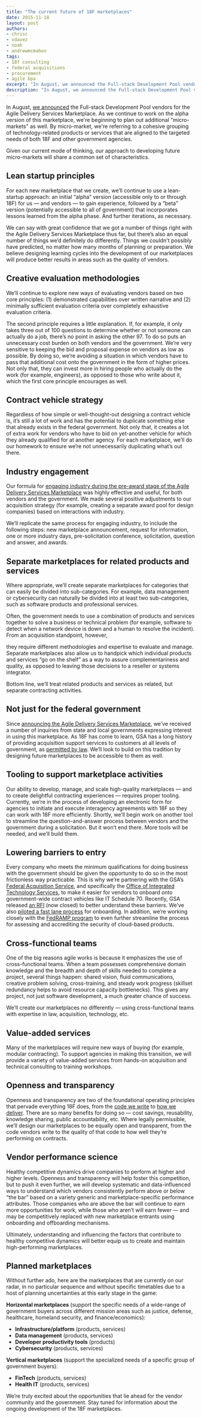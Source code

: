 ```yaml
---
title: "The current future of 18F marketplaces"
date: 2015-11-18
layout: post
authors:
- chrisc
- vdavez
- noah
- andrewmcmahon
tags:
- 18f consulting
- federal acquisitions
- procurement
- agile bpa
excerpt: "In August, we announced the Full-stack Development Pool vendors for the Agile Delivery Services Marketplace. As we continue to work on the alpha version of this marketplace, we're beginning to plan out additional <em>micro-markets</em> as well."
description: "In August, we announced the Full-stack Development Pool vendors for the Agile Delivery Services Marketplace. As we continue to work on the alpha version of this marketplace, we're beginning to plan out additional <em>micro-markets</em> as well."
---
```


In August, [we
announced](https://18f.gsa.gov/2015/08/28/announcing-the-agile-BPA-awards/)
the Full-stack Development Pool vendors for the Agile Delivery Services
Marketplace. As we continue to work on the alpha version of this
marketplace, we're beginning to plan out additional "micro-markets" as
well. By micro-market, we're referring to a cohesive grouping of
technology-related products or services that are aligned to the targeted
needs of both 18F and other government agencies.

Given our current mode of thinking, our approach to developing future
micro-markets will share a common set of characteristics.

## Lean startup principles

For each new marketplace that we create, we’ll continue to use a
lean-startup approach: an initial “alpha” version (accessible only to or
through 18F) for us — and vendors — to gain experience, followed by a
“beta” version (potentially accessible to all of government) that
incorporates lessons learned from the alpha phase. And further
iterations, as necessary.

We can say with great confidence that we got a number of things right
with the Agile Delivery Services Marketplace thus far, but there’s also
an equal number of things we’d definitely do differently. Things we
couldn't possibly have predicted, no matter how many months of planning
or preparation. We believe designing learning cycles into the
development of our marketplaces will produce better results in areas
such as the quality of vendors.

## Creative evaluation methodologies

We’ll continue to explore new ways of evaluating vendors based on two
core principles: (1) demonstrated capabilities over written narrative
and (2) minimally sufficient evaluation criteria over completely
exhaustive evaluation criteria.

The second principle requires a little explanation. If, for example, it
only takes three out of 100 questions to determine whether or not
someone can actually do a job, there’s no point in asking the other 97.
To do so puts an unnecessary cost burden on both vendors and the
government. We’re very sensitive to keeping the bid and proposal expense
on vendors as low as possible. By doing so, we’re avoiding a situation
in which vendors have to pass that additional cost onto the government
in the form of higher prices. Not only that, they can invest more in
hiring people who actually do the work (for example, engineers), as
opposed to those who write about it, which the first core principle
encourages as well.

## Contract vehicle strategy

Regardless of how simple or well-thought-out designing a contract
vehicle is, it’s still a lot of work and has the potential to duplicate
something else that already exists in the federal government. Not only
that, it creates a lot of extra work for vendors who have to bid on
yet-another vehicle for which they already qualified for at another
agency. For each marketplace, we’ll do our homework to ensure we’re not
unnecessarily duplicating what’s out there.

## Industry engagement

Our formula for [engaging industry during the pre-award stage of the
Agile Delivery Services
Marketplace](https://18f.gsa.gov/2015/02/12/highlights-from-the-agile-delivery-services-industry-day-events/)
was highly effective and useful, for both vendors and the government. We
made several positive adjustments to our acquisition strategy (for
example, creating a separate award pool for design companies) based on
interactions with industry.

We’ll replicate the same process for engaging industry, to include the
following steps: new marketplace announcement, request for information,
one or more industry days, pre-solicitation conference, solicitation,
question and answer, and awards.

## Separate marketplaces for related products and services

Where appropriate, we’ll create separate marketplaces for categories
that can easily be divided into sub-categories. For example, data
management or cybersecurity can naturally be divided into at least two
sub-categories, such as software products and professional services.

Often, the government needs to use a combination of products and
services together to solve a business or technical problem (for example,
software to detect when a network device is down and a human to resolve
the incident). From an acquisition standpoint, however,

they require different methodologies and expertise to evaluate and
manage. Separate marketplaces also allow us to handpick which individual
products and services “go on the shelf” as a way to assure
complementariness and quality, as opposed to leaving those decisions to
a reseller or systems integrator.

Bottom line, we’ll treat related products and services as related, but
separate contracting activities.

## Not just for the federal government

Since [announcing the Agile Delivery Services
Marketplace](https://18f.gsa.gov/2015/01/08/creating-a-federal-marketplace-for-agile-delivery-services/),
we’ve received a number of inquiries from state and local governments
expressing interest in using this marketplace. As 18F has come to learn,
GSA has a long history of providing acquisition support services to
customers at all levels of government, as [permitted by
law](https://www.law.cornell.edu/uscode/text/40/502). We’ll look to
build on this tradition by designing future marketplaces to be
accessible to them as well.

## Tooling to support marketplace activities

Our ability to develop, manage, and scale high-quality marketplaces —
and to create delightful contracting experiences — requires proper
tooling. Currently, we’re in the process of developing an electronic
form for agencies to initiate and execute interagency agreements with
18F so they can work with 18F more efficiently. Shortly, we’ll begin
work on another tool to streamline the question-and-answer process
between vendors and the government during a solicitation. But it won’t
end there. More tools will be needed, and we’ll build them.

## Lowering barriers to entry

Every company who meets the minimum qualifications for doing business
with the government should be given the opportunity to do so in the most
frictionless way practicable. This is why we’re partnering with the
GSA’s [Federal Acquisition
Service](http://www.gsa.gov/portal/content/105080), and specifically
the [Office of Integrated Technology
Services](http://www.gsa.gov/portal/content/105150), to make it easier
for vendors to onboard onto government-wide contract vehicles like IT
Schedule 70. Recently, GSA released [an
RFI](https://www.fbo.gov/index?s=opportunity&mode=form&tab=core&id=1ef7f71d50667f4e38b1fafe5dc4ca78)
(now closed) to better understand these barriers. We’ve also [piloted a
fast lane process](http://www.gsa.gov/portal/content/252215) for
onboarding. In addition, we’re working closely with the [FedRAMP
program](http://www.fedramp.gov/) to even further streamline the
process for assessing and accrediting the security of cloud-based
products.

## Cross-functional teams

One of the big reasons agile works is because it emphasizes the use of
cross-functional teams. When a team possesses comprehensive domain
knowledge and the breadth and depth of skills needed to complete a
project, several things happen: shared vision, fluid communications,
creative problem solving, cross-training, and steady work progress
(skillset redundancy helps to avoid resource capacity bottlenecks). This
gives any project, not just software development, a much greater chance
of success.

We’ll create our marketplaces no differently — using cross-functional
teams with expertise in law, acquisition, technology, etc.

## Value-added services

Many of the marketplaces will require new ways of buying (for example,
modular contracting). To support agencies in making this transition, we
will provide a variety of value-added services from hands-on acquisition
and technical consulting to training workshops.

## Openness and transparency

Openness and transparency are two of the foundational operating
principles that pervade everything 18F does, from the [code we
write](https://github.com/18F/open-source-policy) to [how we
deliver](https://pages.18f.gov/guides/). There are so many benefits for
doing so — cost savings, reusability, knowledge sharing, public
accountability, etc. Where legally permissible, we’ll design our
marketplaces to be equally open and transparent, from the code vendors
write to the quality of that code to how well they’re performing on
contracts.

## Vendor performance science

Healthy competitive dynamics drive companies to perform at higher and
higher levels. Openness and transparency will help foster this
competition, but to push it even further, we will develop systematic and
data-influenced ways to understand which vendors consistently perform
above or below “the bar” based on a variety generic and
marketplace-specific performance attributes. Those companies who are
above the bar will continue to earn more opportunities for work, while
those who aren’t will earn fewer — and may be competitively replaced
with new marketplace entrants using onboarding and offboarding
mechanisms.

Ultimately, understanding and influencing the factors that contribute to
healthy competitive dynamics will better equip us to create and maintain
high-performing marketplaces.

## Planned marketplaces

Without further ado, here are the marketplaces that are currently on our
radar, in no particular sequence and without specific timetables due to
a host of planning uncertainties at this early stage in the game:

**Horizontal marketplaces** (support the specific needs of a wide-range
of government buyers across different mission areas such as justice,
defense, healthcare, homeland security, and finance/economics):

-   **Infrastructure/platform** (products, services)
-   **Data management** (products, services)
-   **Developer productivity tools** (products)
-   **Cybersecurity** (products, services)

**Vertical marketplaces** (support the specialized needs of a specific
group of government buyers):

-   **FinTech** (products, services)
-   **Health IT** (products, services)

We’re truly excited about the opportunities that lie ahead for the
vendor community and the government. Stay tuned for information about
the ongoing development of the 18F marketplaces.
